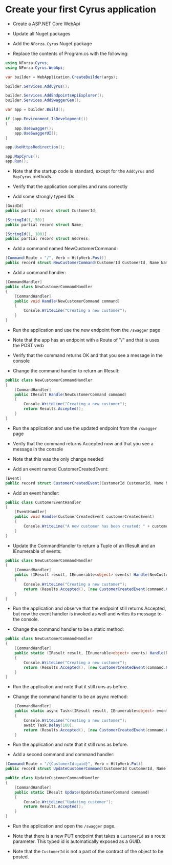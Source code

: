 # Create your first Cyrus application

* Create a ASP.NET Core WebApi

* Update all Nuget packages

* Add the `NForza.Cyrus` Nuget package

* Replace the contents of Program.cs with the following:
```csharp
using NForza.Cyrus;
using NForza.Cyrus.WebApi;

var builder = WebApplication.CreateBuilder(args);

builder.Services.AddCyrus();

builder.Services.AddEndpointsApiExplorer();
builder.Services.AddSwaggerGen();

var app = builder.Build();

if (app.Environment.IsDevelopment())
{
    app.UseSwagger();
    app.UseSwaggerUI();
}

app.UseHttpsRedirection();

app.MapCyrus();
app.Run();
```

* Note that the startup code is standard, except for the `AddCyrus` and `MapCyrus` methods.

* Verify that the application compiles and runs correctly

* Add some strongly typed IDs:

```csharp
[GuidId]
public partial record struct CustomerId;

[StringId(1, 50)]
public partial record struct Name;

[StringId(1, 100)]
public partial record struct Address;
```

* Add a command named NewCustomerCommand:

```csharp
[Command(Route = "/", Verb = HttpVerb.Post)]
public record struct NewCustomerCommand(CustomerId CustomerId, Name Name, Address Address);
```

* Add a command handler:

```csharp
[CommandHandler]
public class NewCustomerCommandHandler
{
    [CommandHandler]
    public void Handle(NewCustomerCommand command)
    {
        Console.WriteLine("Creating a new customer");
    }
}
```

* Run the application and use the new endpoint from the `/swagger` page

* Note that the app has an endpoint with a Route of "/" and that is uses the POST verb

* Verify that the command returns OK and that you see a message in the console

* Change the command handler to return an IResult:

```csharp
public class NewCustomerCommandHandler
{
    [CommandHandler]
    public IResult Handle(NewCustomerCommand command)
    {
        Console.WriteLine("Creating a new customer");
        return Results.Accepted();
    }
}
```

* Run the application and use the updated endpoint from the `/swagger` page

* Verify that the command returns Accepted now and that you see a message in the console

* Note that this was the only change needed

* Add an event named CustomerCreatedEvent:

```csharp
[Event]
public record struct CustomerCreatedEvent(CustomerId CustomerId, Name Name, Address Address);
```

* Add an event handler:

```csharp
public class CustomerEventHandler
{
    [EventHandler]
    public void Handle(CustomerCreatedEvent customerCreatedEvent)
    {
        Console.WriteLine("A new customer has been created: " + customerCreatedEvent.CustomerId);
    }
}
```

* Update the CommandHandler to return a Tuple of an IResult and an IEnumerable of events:

```csharp
public class NewCustomerCommandHandler
{
    [CommandHandler]
    public (IResult result, IEnumerable<object> events) Handle(NewCustomerCommand command)
    {
        Console.WriteLine("Creating a new customer");
        return (Results.Accepted(), [new CustomerCreatedEvent(command.CustomerId, command.Name, command.Address)]);
    }
}
```

* Run the application and observe that the endpoint still returns Accepted, but now the event handler is invoked as well and writes its message to the console. 

* Change the command handler to be a static method:

```csharp
public class NewCustomerCommandHandler
{
    [CommandHandler]
    public static (IResult result, IEnumerable<object> events) Handle(NewCustomerCommand command)
    {
        Console.WriteLine("Creating a new customer");
        return (Results.Accepted(), [new CustomerCreatedEvent(command.CustomerId, command.Name, command.Address)]);
    }
}
```

* Run the application and note that it still runs as before.

* Change the command handler to be an async method:

```csharp
    [CommandHandler]
    public static async Task<(IResult result, IEnumerable<object> events)> Handle(NewCustomerCommand command)
    {
        Console.WriteLine("Creating a new customer");
        await Task.Delay(100); 
        return (Results.Accepted(), [new CustomerCreatedEvent(command.CustomerId, command.Name, command.Address)]);
    }
```

* Run the application and note that it still runs as before.

* Add a second command and command handler:

```csharp
[Command(Route = "/{CustomerId:guid}", Verb = HttpVerb.Put)]
public record struct UpdateCustomerCommand(CustomerId CustomerId, Name Name, Address Address);

public class UpdateCustomerCommandHandler
{
    [CommandHandler]
    public static IResult Update(UpdateCustomerCommand command)
    {
        Console.WriteLine("Updating customer");
        return Results.Accepted();
    }
}
```

* Run the application and open the `/swagger` page.

* Note that there is a new PUT endpoint that takes a `CustomerId` as a route parameter. This typed id is automatically exposed as a GUID.

* Note that the `CustomerId` is not a part of the contract of the object to be posted.


